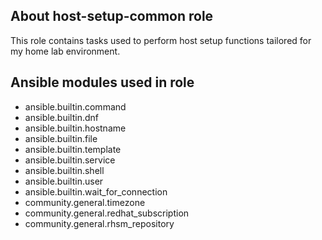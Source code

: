 ## About  host-setup-common role

This role contains tasks used to perform host setup functions tailored for my
home lab environment. 

## Ansible modules used in role
- ansible.builtin.command
- ansible.builtin.dnf
- ansible.builtin.hostname
- ansible.builtin.file
- ansible.builtin.template
- ansible.builtin.service
- ansible.builtin.shell
- ansible.builtin.user
- ansible.builtin.wait_for_connection
- community.general.timezone
- community.general.redhat_subscription
- community.general.rhsm_repository

